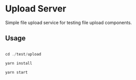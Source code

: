 # Upload Server

Simple file upload service for testing file upload components.

## Usage

```js

cd ./test/upload

yarn install

yarn start

```
